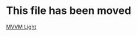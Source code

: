﻿# This file has been moved

[MVVM Light](https://github.com/microsoft/WindowsTemplateStudio/blob/release/docs/UWP/frameworks/mvvmlight.md)